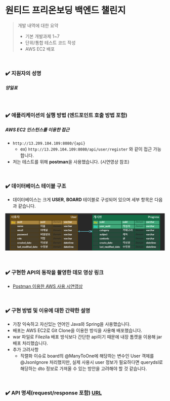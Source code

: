# 원티드 프리온보딩 백엔드 챌린지
> 개발 내역에 대한 요약  
> + 기본 개발과제 1~7  
> + 단위/통합 테스트 코드 작성  
> + AWS EC2 배포

<br>

### ✔️️️ 지원자의 성명
##### 양일표

<br>

### ✔️️️ 애플리케이션의 실행 방법 (엔드포인트 호출 방법 포함)
##### AWS EC2 인스턴스를 이용한 접근
+ ```http://13.209.104.109:8080/{api}```
  + ex) ```http://13.209.104.109:8080/api/user/register``` 와 같이 접근 가능합니다.
+ 저는 테스트를 위해 **postman**을 사용했습니다. (시연영상 참조)

<br>

### ✔️️ 데이터베이스 테이블 구조
+ 데이터베이스는 크게 **USER**, **BOARD** 테이블로 구성되어 있으며 세부 항목은 다음과 같습니다.

![erd.png](readme_img/erd.png)

<br>

### ✔️ 구현한 API의 동작을 촬영한 데모 영상 링크
+ [Postman 이용한 AWS 사용 시연영상]()

<br>

### ✔️️ 구현 방법 및 이유에 대한 간략한 설명
+ 가장 익숙하고 자신있는 언어인 Java와 Spring을 사용했습니다.
+ 배포는 AWS EC2로 Git Clone을 이용한 방식을 사용해 배포했습니다.
+ war 파일로 Filezila 배포 방식보다 간단한 api이기 때문에 내장 톰캣을 이용해 jar 배포 처리했습니다.
+ 추가 고려사항
  + 직렬화 이슈로 board의 @ManyToOne에 해당하는 변수인 User 객체를 @JsonIgnore 처리했지만, 실제 사용시 user 정보가 필요하다면 querydsl로 해당하는 dto 정보로 가져올 수 있는 방안을 고려해야 할 것 같습니다.

<br>

### ✔️️ API 명세(request/response 포함) [URL](https://ilpyo.notion.site/API-d989a5067e384350ae50c3022a503eec?pvs=4)